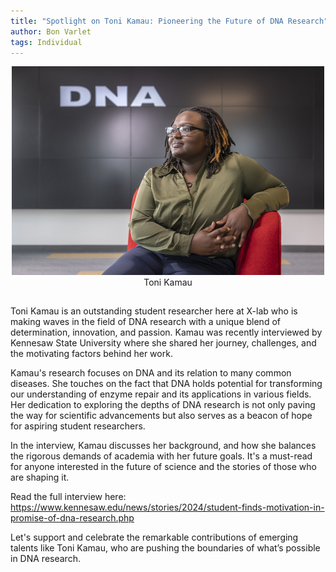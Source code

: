 ```yaml
---
title: "Spotlight on Toni Kamau: Pioneering the Future of DNA Research"
author: Bon Varlet
tags: Individual
---
```


<center>
    <img src="/images/post/toni_pos2.jpg" alt="Toni Kamau" width=500/>
    <figcaption>Toni Kamau</figcaption>
    <h2> </h2>
</center>

Toni Kamau is an outstanding student researcher here at X-lab who is making waves in the field of DNA research with a unique blend of determination, innovation, and passion. Kamau was recently interviewed by Kennesaw State University where she shared her journey, challenges, and the motivating factors behind her work.

Kamau's research focuses on DNA and its relation to many common diseases. She touches on the fact that DNA holds potential for transforming our understanding of enzyme repair and its applications in various fields. Her dedication to exploring the depths of DNA research is not only paving the way for scientific advancements but also serves as a beacon of hope for aspiring student researchers.

In the interview, Kamau discusses her background, and how she balances the rigorous demands of academia with her future goals. It's a must-read for anyone interested in the future of science and the stories of those who are shaping it.

Read the full interview here: <a href="https://www.kennesaw.edu/news/stories/2024/student-finds-motivation-in-promise-of-dna-research.php" target="_blank" rel="noopener noreferrer">https://www.kennesaw.edu/news/stories/2024/student-finds-motivation-in-promise-of-dna-research.php</a>

Let's support and celebrate the remarkable contributions of emerging talents like Toni Kamau, who are pushing the boundaries of what’s possible in DNA research.